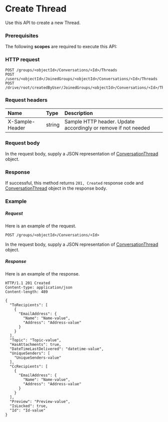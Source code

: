 # Create Thread

Use this API to create a new Thread.
### Prerequisites
The following **scopes** are required to execute this API: 
### HTTP request
<!-- { "blockType": "ignored" } -->
```http
POST /groups/<objectId>/Conversations/<Id>/Threads
POST /users/<objectId>/JoinedGroups/<objectId>/Conversations/<Id>/Threads
POST /drive/root/createdByUser/JoinedGroups/<objectId>/Conversations/<Id>/Threads

```
### Request headers
| Name       | Type | Description|
|:---------------|:--------|:----------|
| X-Sample-Header  | string  | Sample HTTP header. Update accordingly or remove if not needed|

### Request body
In the request body, supply a JSON representation of [ConversationThread](../resources/conversationthread.md) object.


### Response
If successful, this method returns `201, Created` response code and [ConversationThread](../resources/conversationthread.md) object in the response body.

### Example
##### Request
Here is an example of the request.
<!-- {
  "blockType": "request",
  "name": "create_conversationthread_from_conversation"
}-->
```http
POST /groups/<objectId>/Conversations/<Id>
```
In the request body, supply a JSON representation of [ConversationThread](../resources/conversationthread.md) object.
##### Response
Here is an example of the response.
<!-- {
  "blockType": "response",
  "truncated": false,
  "@odata.type": "microsoft.graph.conversationthread"
} -->
```http
HTTP/1.1 201 Created
Content-type: application/json
Content-length: 489

{
  "ToRecipients": [
    {
      "EmailAddress": {
        "Name": "Name-value",
        "Address": "Address-value"
      }
    }
  ],
  "Topic": "Topic-value",
  "HasAttachments": true,
  "DateTimeLastDelivered": "datetime-value",
  "UniqueSenders": [
    "UniqueSenders-value"
  ],
  "CcRecipients": [
    {
      "EmailAddress": {
        "Name": "Name-value",
        "Address": "Address-value"
      }
    }
  ],
  "Preview": "Preview-value",
  "IsLocked": true,
  "Id": "Id-value"
}
```

<!-- uuid: f237cd4f-a7e2-4b3e-9a0d-51ec2773af9c
2015-10-19 08:46:44 UTC -->
<!-- {
  "type": "#page.annotation",
  "description": "Create Thread",
  "keywords": "",
  "section": "documentation",
  "tocPath": ""
}-->
